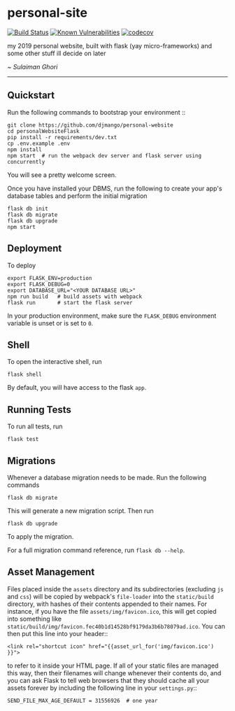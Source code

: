 # personal-site

[![Build Status](https://travis-ci.org/djmango/personal-site.svg?branch=master)](https://travis-ci.org/djmango/personal-site)
[![Known Vulnerabilities](https://snyk.io/test/github/djmango/personal-site/badge.svg)](https://snyk.io/test/github/djmango/personal-site) 
[![codecov](https://codecov.io/gh/djmango/personal-site/branch/master/graph/badge.svg)](https://codecov.io/gh/djmango/personal-site)


my 2019 personal website, built with flask (yay micro-frameworks) and some other stuff ill decide on later

*~ Sulaiman Ghori*

---
Quickstart
----------

Run the following commands to bootstrap your environment ::

    git clone https://github.com/djmango/personal-website
    cd personalWebsiteFlask
    pip install -r requirements/dev.txt
    cp .env.example .env
    npm install
    npm start  # run the webpack dev server and flask server using concurrently

You will see a pretty welcome screen.

Once you have installed your DBMS, run the following to create your app's
database tables and perform the initial migration

    flask db init
    flask db migrate
    flask db upgrade
    npm start


Deployment
----------

To deploy

    export FLASK_ENV=production
    export FLASK_DEBUG=0
    export DATABASE_URL="<YOUR DATABASE URL>"
    npm run build   # build assets with webpack
    flask run       # start the flask server

In your production environment, make sure the ``FLASK_DEBUG`` environment
variable is unset or is set to ``0``.


Shell
-----

To open the interactive shell, run

    flask shell

By default, you will have access to the flask ``app``.


Running Tests
-------------

To run all tests, run

    flask test


Migrations
----------

Whenever a database migration needs to be made. Run the following commands

    flask db migrate

This will generate a new migration script. Then run

    flask db upgrade

To apply the migration.

For a full migration command reference, run ``flask db --help``.


Asset Management
----------------

Files placed inside the ``assets`` directory and its subdirectories
(excluding ``js`` and ``css``) will be copied by webpack's
``file-loader`` into the ``static/build`` directory, with hashes of
their contents appended to their names.  For instance, if you have the
file ``assets/img/favicon.ico``, this will get copied into something
like
``static/build/img/favicon.fec40b1d14528bf9179da3b6b78079ad.ico``.
You can then put this line into your header::

    <link rel="shortcut icon" href="{{asset_url_for('img/favicon.ico') }}">

to refer to it inside your HTML page.  If all of your static files are
managed this way, then their filenames will change whenever their
contents do, and you can ask Flask to tell web browsers that they
should cache all your assets forever by including the following line
in your ``settings.py``::

    SEND_FILE_MAX_AGE_DEFAULT = 31556926  # one year
